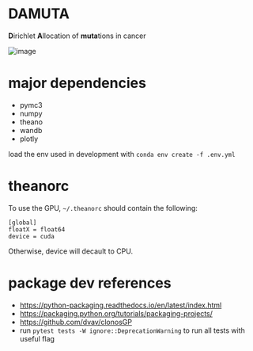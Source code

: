 # DAMUTA
**D**irichlet **A**llocation of **muta**tions in cancer 

![image](https://user-images.githubusercontent.com/23587234/139625122-3af51418-ab8e-40a3-98fa-51e83b805864.png)


# major dependencies 

* pymc3
* numpy
* theano
* wandb
* plotly

load the env used in development with `conda env create -f .env.yml`

# theanorc

To use the GPU, `~/.theanorc` should contain the following:

```
[global]
floatX = float64
device = cuda
```

Otherwise, device will decault to CPU. 

# package dev references

* https://python-packaging.readthedocs.io/en/latest/index.html
* https://packaging.python.org/tutorials/packaging-projects/
* https://github.com/dvav/clonosGP
* run `pytest tests -W ignore::DeprecationWarning` to run all tests with useful flag
